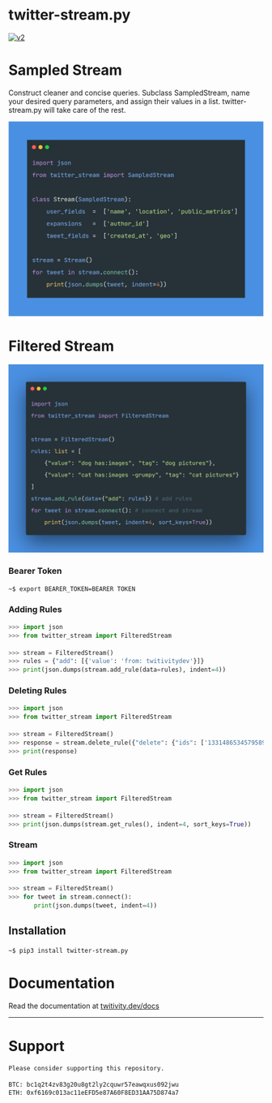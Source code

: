 # twitter-stream.py
[![v2](https://img.shields.io/endpoint?url=https%3A%2F%2Ftwbadges.glitch.me%2Fbadges%2Fv2)](https://developer.twitter.com/en/docs/twitter-api)

# Sampled Stream

Construct cleaner and concise queries. Subclass SampledStream, name your desired query parameters, and assign their values in a list. twitter-stream.py will take care of the rest.

![](assets/SampledStream.png)

# Filtered Stream

![](assets/quickstart.png)

### Bearer Token
```
~$ export BEARER_TOKEN=BEARER TOKEN
```
### Adding Rules
```python
>>> import json
>>> from twitter_stream import FilteredStream

>>> stream = FilteredStream()
>>> rules = {"add": [{'value': 'from: twitivitydev'}]}
>>> print(json.dumps(stream.add_rule(data=rules), indent=4))
```

### Deleting Rules
```python
>>> import json
>>> from twitter_stream import FilteredStream

>>> stream = FilteredStream()
>>> response = stream.delete_rule({"delete": {"ids": ['1331486534579589120']}})
>>> print(response)
```

### Get Rules
```python
>>> import json
>>> from twitter_stream import FilteredStream

>>> stream = FilteredStream()
>>> print(json.dumps(stream.get_rules(), indent=4, sort_keys=True))
```

### Stream
```python
>>> import json
>>> from twitter_stream import FilteredStream

>>> stream = FilteredStream()
>>> for tweet in stream.connect():
       print(json.dumps(tweet, indent=4))
```

## Installation
```bash
~$ pip3 install twitter-stream.py
```

# Documentation
Read the documentation at [twitivity.dev/docs](https://twitivity.dev/docs/twitter-stream.py/)

<hr>

# Support
```  
Please consider supporting this repository. 

BTC: bc1q2t4zv83g20u8gt2ly2cquwr57eawqxus092jwu
ETH: 0xf6169c013ac11eEFD5e87A60F8ED31AA75D874a7 
```
